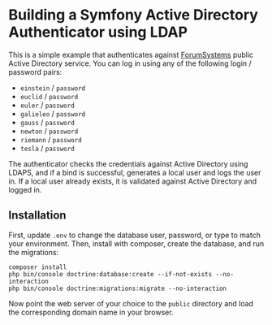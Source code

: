 # Building a Symfony Active Directory Authenticator using LDAP
This is a simple example that authenticates against 
[ForumSystems](https://www.forumsys.com/tutorials/integration-how-to/ldap/online-ldap-test-server/) public Active 
Directory service. You can log in using any of the following login / password pairs:

* `einstein` / `password`
* `euclid` / `password`
* `euler` / `password`
* `galieleo` / `password`
* `gauss` / `password`
* `newton` / `password`
* `riemann` / `password`
* `tesla` / `password`

The authenticator checks the credentials against Active Directory using LDAPS, and if a bind is successful, generates
a local user and logs the user in. If a local user already exists, it is validated against Active Directory and logged 
in.

## Installation
First, update `.env` to change the database user, password, or type to match your environment. Then, install with composer, create the database, and run the migrations:
```
composer install
php bin/console doctrine:database:create --if-not-exists --no-interaction
php bin/console doctrine:migrations:migrate --no-interaction
```
Now point the web server of your choice to the `public` directory and load the corresponding domain name in your browser.
